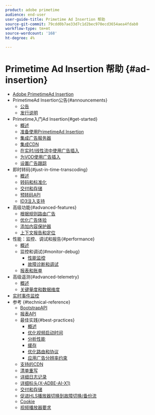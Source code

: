 ```yaml
---
product: adobe primetime
audience: end-user
user-guide-title: Primetime Ad Insertion 帮助
source-git-commit: 79cdd0b7ae33d7c1d2bec970ecd3654aea4fdab0
workflow-type: tm+mt
source-wordcount: '168'
ht-degree: 4%

---
```



# Primetime Ad Insertion 帮助 {#ad-insertion}

+ [Adobe PrimetimeAd Insertion](home.md)
+ PrimetimeAd Insertion公告{#announcements}
   + [公告](announcements/overview.md)
   + [发行说明](/help/release-notes/ptai-22x-release-notes.md)
+ Primetime入门Ad Insertion{#get-started}
   + [概述](getting-started/get-started-overview.md)
   + [准备使用PrimetimeAd Insertion](getting-started/setup-ptai.md)
   + [集成广告服务器](getting-started/integrate-ad-server.md)
   + [集成CDN](getting-started/integrate-cdn.md)
   + [在实时/线性流中使用广告插入](getting-started/ad-insertion-live-linear-stream.md)
   + [为VOD使用广告插入](getting-started/ad-insertion-vod.md)
   + [设置广告跟踪](getting-started/set-up-ad-tracking.md)
+ 即时转码{#just-in-time-transcoding}
   + [概述](just-in-time-transcoding/jit-transcoding-overview.md)
   + [转码和标准化](just-in-time-transcoding/transcoding-and-normalization.md)
   + [交付和存储](https://experienceleague.adobe.com/docs/primetime/ad-insertion/technical-reference/delivery-and-storage.html)
   + [预转码API](just-in-time-transcoding/pre-transcoding-api.md)
   + [ID3注入支持](just-in-time-transcoding/id3-injection-support.md)
+ 高级功能{#advanced-features}
   + [根据规则路由广告](advanced-features/route-ads-based-on-rules.md)
   + [优化广告体验](advanced-features/optimize-ad-experiences.md)
   + [添加内容保护器](advanced-features/add-content-bumpers.md)
   + [上下文报告和定位](advanced-features/contextual-reporting-and-targeting.md)
+ 性能：监控、调试和报告{#performance}
   + [概述](performance-monitoring-debugging-reporting/performance-overview.md)
   + 监控和调试{#monitor-debug}
      + [性能监控](performance-monitoring-debugging-reporting/performance-monitoring.md)
      + [故障诊断和调试](performance-monitoring-debugging-reporting/troubleshoot-and-debug.md)
   + [报表和账单](performance-monitoring-debugging-reporting/reporting-and-billing.md)
+ 高级遥测{#advanced-telemetry}
   + [概述](advanced-telemetry/advanced-telemetry-overview.md)
   + [关键量度和数据维度](advanced-telemetry/key-metrics.md)
+ [实时事件监控](live-event-monitoring.md)
+ 参考 {#technical-reference}
   + [BootstrapAPI](technical-reference/bootstrap-api.md)
   + [报表API](technical-reference/report-api.md)
   + 最佳实践{#best-practices}
      + [概述](best-practices/best-practices-overview.md)
      + [优化视频启动时间](best-practices/optimize-video-startup-time.md)
      + [分析性能](best-practices/analyze-performance.md)
      + [缓存](best-practices/caching.md)
      + [优化路由和协议](best-practices/optimize-routes-protocols.md)
      + [应用广告分辨率约束](best-practices/apply-ad-resolution-constraints.md)
   + [支持的CDN](technical-reference/supported-cdns.md)
   + [清单重写](technical-reference/manifest-rewriting.md)
   + [详细日志记录](performance-monitoring-debugging-reporting/verbose-logging.md)
   + [详细标头(X-ADBE-AI-X1)](performance-monitoring-debugging-reporting/debugging-headers.md)
   + [交付和存储](/help/primetime-ad-insertion/just-in-time-transcoding/delivery-and-storage.md)
   + [促进HLS播放器切换到故障切换/备份流](technical-reference/hls-switching-to-failover.md)
   + [Cookie](technical-reference/cookies.md)
   + [视频播放器要求](technical-reference/video-player-requirements.md)